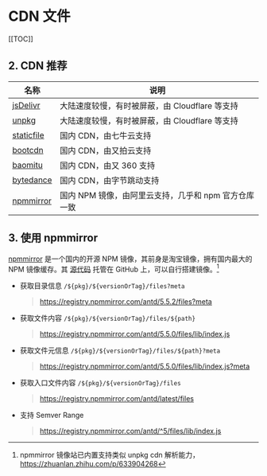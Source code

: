 # CDN 文件

[[TOC]]

## 2. CDN 推荐

| 名称                                      | 说明                                                 |
| ----------------------------------------- | ---------------------------------------------------- |
| [jsDelivr](https://www.jsdelivr.com/)     | 大陆速度较慢，有时被屏蔽，由 Cloudflare 等支持       |
| [unpkg](https://unpkg.com/)               | 大陆速度较慢，有时被屏蔽，由 Cloudflare 等支持       |
| [staticfile](https://www.staticfile.org/) | 国内 CDN，由七牛云支持                               |
| [bootcdn](https://www.bootcdn.cn/)        | 国内 CDN，由又拍云支持                               |
| [baomitu](https://cdn.baomitu.com/)       | 国内 CDN，由又 360 支持                              |
| [bytedance](https://cdn.bytedance.com/)   | 国内 CDN，由字节跳动支持                             |
| [npmmirror](https://npmmirror.com/)       | 国内 NPM 镜像，由阿里云支持，几乎和 npm 官方仓库一致 |

## 3. 使用 npmmirror

[npmmirror](https://npmmirror.com/) 是一个国内的开源 NPM 镜像，其前身是淘宝镜像，拥有国内最大的 NPM 镜像缓存。其 [源代码](https://github.com/cnpm/cnpmcore) 托管在 GitHub 上，可以自行搭建镜像。[^1]

[^1]: npmmirror 镜像站已内置支持类似 unpkg cdn 解析能力，<https://zhuanlan.zhihu.com/p/633904268>

- 获取目录信息 `/${pkg}/${versionOrTag}/files?meta`
    > <https://registry.npmmirror.com/antd/5.5.2/files?meta>
- 获取文件内容 `/${pkg}/${versionOrTag}/files/${path}`
    > <https://registry.npmmirror.com/antd/5.5.0/files/lib/index.js>
- 获取文件元信息 `/${pkg}/${versionOrTag}/files/${path}?meta`
    > <https://registry.npmmirror.com/antd/5.5.0/files/lib/index.js?meta>
- 获取入口文件内容 `/${pkg}/${versionOrTag}/files`
    > <https://registry.npmmirror.com/antd/latest/files>
- 支持 Semver Range
    > <https://registry.npmmirror.com/antd/^5/files/lib/index.js>
